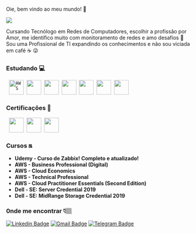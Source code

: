 
Oie, bem vindo ao meu mundo! 👋

![](https://4.bp.blogspot.com/-iz8s86qYrks/Vt7w-CeUkfI/AAAAAAAADxY/ac_nF2x3D0A/s1600/mulheres%2Bna%2Barea%2Bde%2Bti.jpg)

Cursando Tecnólogo em Redes de Computadores, escolhir a profissão por Amor, me identifico muito com monitoramento de redes e amo desafios :rocket:
Sou uma Profissional de TI expandindo os conhecimentos e não sou viciada em café :coffee: :stuck_out_tongue_winking_eye:

### Estudando :computer:

 <p align="left">
</code>&nbsp;
      <code><img src="https://user-images.githubusercontent.com/51785898/91358419-31502480-e7c9-11ea-9bb8-5124117e9a75.png" alt="AWS" width="40" height="40"/></code>&nbsp;
      <code><img src="https://encrypted-tbn0.gstatic.com/images?q=tbn:ANd9GcR4ExGUTEwAQn95uM4KUU-OZ7Zz1n2lDrnXfw&usqp=CAU" width="40" height="40"/></code>&nbsp;
      <code><img src="https://encrypted-tbn0.gstatic.com/images?q=tbn:ANd9GcTSJOA0owQsL3YqUXO5Z2zLhY-h-8xlQLXdng&usqp=CAU" width="40" height="40"/></code>&nbsp;
      <code><img src="https://i.pinimg.com/originals/ed/52/04/ed52045809ad01c33d1e1859531cb264.jpg" width="40" height="40"/></code>&nbsp;
      <code><img src="https://lasopajar960.weebly.com/uploads/1/2/5/5/125510288/675133152.jpg" width="40" height="40"/></code>&nbsp;
      <code><img src="https://upload.wikimedia.org/wikipedia/commons/thumb/0/0a/Python.svg/1200px-Python.svg.png" width="40" height="40"/></code>&nbsp;
      <code><img src="https://upload.wikimedia.org/wikipedia/commons/thumb/3/35/Tux.svg/1200px-Tux.svg.png" width="40" height="40"/></code>&nbsp;
   
### Certificações 🧾
 <p align="left">
</code>&nbsp;
         <code><img src="https://encrypted-tbn0.gstatic.com/images?q=tbn:ANd9GcR7pJ0opAmLWjgM7pK8z2HV3p9aQ68Prlq4Ig&usqp=CAU" width="40" height="40"/></code>&nbsp;
         <code><img src="https://pbs.twimg.com/media/EXh-mm1WkAAJat3.jpg" width="40" height="40"/></code>&nbsp;
         <code><img src="https://training.fortinet.com/pluginfile.php/1/badges/badgeimage/23/f1?refresh=9081" width="40" height="40"/></code>&nbsp;
       

### Cursos 🔛

 - **Udemy - Curso de Zabbix! Completo e atualizado!**
 - **AWS - Business Professional (Digital)**
 - **AWS - Cloud Economics**
 - **AWS - Technical Professional**
 - **AWS - Cloud Practitioner Essentials (Second Edition)**
 - **Dell - SE: Server Credential 2019**
 - **Dell - SE: MidRange Storage Credential 2019**
 

### 0nde me encontrar 👇🏼
[![Linkedin Badge](https://img.shields.io/badge/-LinkedIn-blue?style=flat-square&logo=Linkedin&logoColor=white&link=https://www.linkedin.com/in/dayane-costa-9a2973186/)](https://www.linkedin.com/in/dayane-costa-9a2973186/)
[![Gmail Badge](https://img.shields.io/badge/-Gmail-c14438?style=flat-square&logo=Gmail&logoColor=white&link=mailto:mailto:day.costaah)](mailto:day.costaah)
[![Telegram Badge](https://img.shields.io/badge/-Telegram-blue?style=flat-square&logo=Telegram&logoColor=white&link=https://t.me/@day_costah)
](https://t.me/@day_costah)
